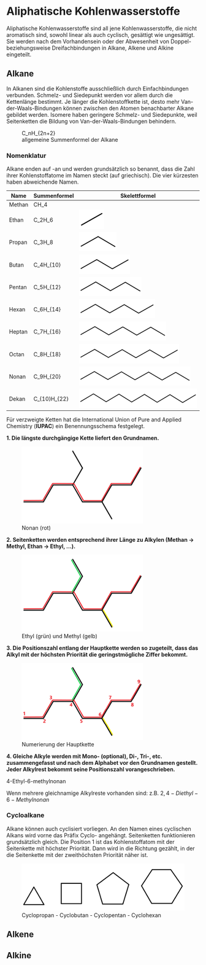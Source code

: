 # Aliphatische Kohlenwasserstoffe

Aliphatische Kohlenwasserstoffe sind all jene Kohlenwasserstoffe, die nicht aromatisch sind, sowohl linear als auch cyclisch, gesättigt wie ungesättigt. Sie werden nach dem Vorhandensein oder der Abwesenheit von Doppel- beziehungsweise Dreifachbindungen in Alkane, Alkene und Alkine eingeteilt.

## Alkane

In Alkanen sind die Kohlenstoffe ausschließlich durch Einfachbindungen verbunden. Schmelz- und Siedepunkt werden vor allem durch die Kettenlänge bestimmt. Je länger die Kohlenstoffkette ist, desto mehr Van-der-Waals-Bindungen können zwischen den Atomen benachbarter Alkane gebildet werden. Isomere haben geringere Schmelz- und Siedepunkte, weil Seitenketten die Bildung von Van-der-Waals-Bindungen behindern.

<figure>
    <Formulae> C_nH_{2n+2} </Formulae>
    <figcaption>allgemeine Summenformel der Alkane</figcaption>
</figure>

### Nomenklatur

Alkane enden auf -an und werden grundsätzlich so benannt, dass die Zahl ihrer Kohlenstoffatome im Namen steckt (auf griechisch). Die vier kürzesten haben abweichende Namen.

<table>
    <thead>
        <tr>
            <th>Name</th>
            <th>Summenformel</th>
            <th>Skelettformel</th>
        </tr>
    </thead>
    <tbody>
        <tr>
            <td>Methan</td>
            <td><Formulae> CH_4 </Formulae></td>
            <td></td>
        </tr>
        <tr>
            <td>Ethan</td>
            <td><Formulae> C_2H_6 </Formulae></td>
            <td>
                <img src="./media/ethan.png" style="height: 50px">
            </td>
        </tr>
        <tr>
            <td>Propan</td>
            <td><Formulae> C_3H_8 </Formulae></td>
            <td>
                <img src="./media/propan.png" style="height: 50px">
            </td>
        </tr>
        <tr>
            <td>Butan</td>
            <td><Formulae> C_4H_{10} </Formulae></td>
            <td>
                <img src="./media/butan.png" style="height: 50px">
            </td>
        </tr>
        <tr>
            <td>Pentan</td>
            <td><Formulae> C_5H_{12} </Formulae></td>
            <td>
                <img src="./media/pentan.png" style="height: 50px">
            </td>
        </tr>
        <tr>
            <td>Hexan</td>
            <td><Formulae> C_6H_{14} </Formulae></td>
            <td>
                <img src="./media/hexan.png" style="height: 50px">
            </td>
        </tr>
        <tr>
            <td>Heptan</td>
            <td><Formulae> C_7H_{16} </Formulae></td>
            <td>
                <img src="./media/heptan.png" style="height: 50px">
            </td>
        </tr>
        <tr>
            <td>Octan</td>
            <td><Formulae> C_8H_{18} </Formulae></td>
            <td>
                <img src="./media/octan.png" style="height: 50px">
            </td>
        </tr>
        <tr>
            <td>Nonan</td>
            <td><Formulae> C_9H_{20} </Formulae></td>
            <td>
                <img src="./media/nonan.png" style="height: 50px">
            </td>
        </tr>
        <tr>
            <td>Dekan</td>
            <td><Formulae> C_{10}H_{22} </Formulae></td>
            <td>
                <img src="./media/dekan.png" style="height: 50px">
            </td>
        </tr>
    </tbody>
</table>

Für verzweigte Ketten hat die International Union of Pure and Applied Chemistry (**IUPAC**) ein Benennungsschema festgelegt.

**1. Die längste durchgängige Kette liefert den Grundnamen.**

<figure>
    <img src="./media/nomenklatur_alkan_1.png" style="height: 200px">
    <figcaption>Nonan (rot)</figcaption>
</figure>

**2. Seitenketten werden entsprechend ihrer Länge zu Alkylen (Methan -> Methyl, Ethan -> Ethyl, ...).**

<figure>
    <img src="./media/nomenklatur_alkan_2.png" style="height: 200px">
    <figcaption>Ethyl (grün) und Methyl (gelb)</figcaption>
</figure>

**3. Die Positionszahl entlang der Hauptkette werden so zugeteilt, dass das Alkyl mit der höchsten Priorität die geringstmögliche Ziffer bekommt.**

<figure>
    <img src="./media/nomenklatur_alkan_3.png" style="height: 200px">
    <figcaption>Numerierung der Hauptkette</figcaption>
</figure>

**4. Gleiche Alkyle werden mit Mono- (optional), Di-, Tri-, etc. zusammengefasst und nach dem Alphabet vor den Grundnamen gestellt. Jeder Alkylrest bekommt seine Positionszahl vorangeschrieben.**

<Formulae> 4-Ethyl-6-methylnonan </Formulae>

Wenn mehrere gleichnamige Alkylreste vorhanden sind: z.B. $2,4-Diethyl-6-Methylnonan$

### Cycloalkane

Alkane können auch cyclisiert vorliegen. An den Namen eines cyclischen Alkans wird vorne das Präfix Cyclo- angehängt. Seitenketten funktionieren grundsätzlich gleich. Die Position 1 ist das Kohlenstoffatom mit der Seitenkette mit höchster Priorität. Dann wird in die Richtung gezählt, in der die Seitenkette mit der zweithöchsten Priorität näher ist.

<figure>
    <img src="./media/cycloalkane.png">
    <figcaption>Cyclopropan - Cyclobutan - Cyclopentan - Cyclohexan</figcaption>
</figure>

## Alkene

## Alkine
